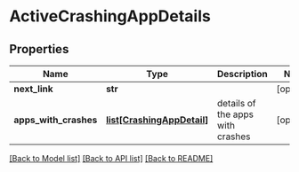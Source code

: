 # ActiveCrashingAppDetails

## Properties
Name | Type | Description | Notes
------------ | ------------- | ------------- | -------------
**next_link** | **str** |  | [optional] 
**apps_with_crashes** | [**list[CrashingAppDetail]**](CrashingAppDetail.md) | details of the apps with crashes | [optional] 

[[Back to Model list]](../README.md#documentation-for-models) [[Back to API list]](../README.md#documentation-for-api-endpoints) [[Back to README]](../README.md)

